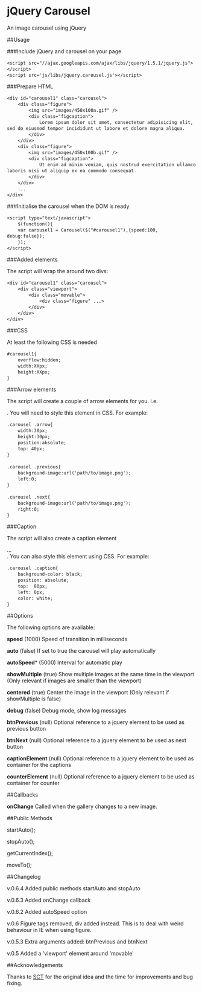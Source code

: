 jQuery Carousel
===============

An image carousel using jQuery

##Usage

###Include jQuery and carousel on your page

	<script src="//ajax.googleapis.com/ajax/libs/jquery/1.5.1/jquery.js"></script>
	<script src='js/libs/jquery.carousel.js'></script>

###Prepare HTML
	
	<div id="carousel1" class="carousel">
		<div class="figure">
			<img src="images/450x100a.gif" />
			<div class="figcaption">
				Lorem ipsum dolor sit amet, consectetur adipisicing elit, sed do eiusmod tempor incididunt ut labore et dolore magna aliqua.
			</div>
		</div>
		<div class="figure">
			<img src="images/450x100b.gif" />
			<div class="figcaption">
				Ut enim ad minim veniam, quis nostrud exercitation ullamco laboris nisi ut aliquip ex ea commodo consequat. 
			</div>
		</div>
		...
	</div>  
	
###Initialise the carousel when the DOM is ready

	<script type="text/javascript">
		$(function(){
	  	var carousel1 = Carousel($("#carousel1"),{speed:100, debug:false});
		});
	</script>

###Added elements

The script will wrap the <figures> around two divs:

	<div id="carousel1" class="carousel">
		<div class="viewport">
			<div class="movable">
				<div class="figure" ...>
			</div>
		</div>
	</div>
	
###CSS

At least the following CSS is needed

	#carousel1{
		overflow:hidden;
		width:XXpx;
		height:XXpx;
	}

###Arrow elements

The script will create a couple of arrow elements for you. i.e. <div class="arrow next"></div>. You will need to style this element in CSS. For example:

	.carousel .arrow{
		width:30px;
		height:30px;		
		position:absolute;
		top: 40px;
	}
	
	.carousel .previous{
		background-image:url('path/to/image.png');
		left:0;
	}
	
	.carousel .next{
		background-image:url('path/to/image.png');
		right:0;
	}
	
###Caption

The script will also create a caption element <div class="caption">...</div>. You can also style this element using CSS. For example:

	.carousel .caption{
		background-color: black;	
		position: absolute;
		top:  80px;
		left: 0px;
		color: white;
	}

##Options

The following options are available:

**speed** (1000)
Speed of transition in milliseconds

**auto** (false)
If set to true the carousel will play automatically

**autoSpeed*** (5000)
Interval for automatic play

**showMultiple** (true)
Show multiple images at the same time in the viewport (Only relevant if images are smaller than the viewport)

**centered** (true)
Center the image in the viewport (Only relevant if showMultiple is false)

**debug** (false)
Debug mode, show log messages

**btnPrevious** (null)
Optional reference to a jquery element to be used as previous button

**btnNext** (null)
Optional reference to a jquery element to be used as next button

**captionElement** (null)
Optional reference to a jquery element to be used as container for the captions

**counterElement** (null)
Optional reference to a jquery element to be used as container for counter

##Callbacks

**onChange**
Called when the gallery changes to a new image.

##Public Methods

startAuto();

stopAuto();

getCurrentIndex();

moveTo();



##Changelog

v.0.6.4
Added public methods startAuto and stopAuto

v.0.6.3
Added onChange callback

v.0.6.2
Added autoSpeed option

v.0.6
Figure tags removed, div added instead. This is to deal with weird behaviour in IE when using figure.

v.0.5.3
Extra arguments added: btnPrevious and btnNext

v.0.5
Added a 'viewport' element around 'movable'

##Acknowledgements

Thanks to [SCT](http://www.sct.com.au/) for the original idea and the time for improvements and bug fixing.